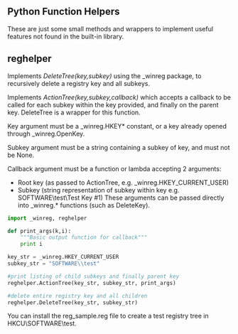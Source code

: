 Python Function Helpers
-----------------------
These are just some small methods and wrappers to implement useful features not found in the built-in library.

reghelper
---------
Implements _DeleteTree(key,subkey)_ using the _winreg package, to recursively delete a registry key and all subkeys.

Implements _ActionTree(key,subkey,callback)_ which accepts a callback to be called for each subkey within the key provided, and finally on the parent key. DeleteTree is a wrapper for this function.

Key argument must be a _winreg.HKEY* constant, or a key already opened through _winreg.OpenKey.

Subkey argument must be a string containing a subkey of key, and must not be None. 

Callback argument must be a function or lambda accepting 2 arguments: 
* Root key (as passed to ActionTree, e.g. _winreg.HKEY_CURRENT_USER) 
* Subkey (string representation of subkey within key e.g. SOFTWARE\test\Test Key #1)
These arguments can be passed directly into _winreg.* functions (such as DeleteKey).

```python
import _winreg, reghelper

def print_args(k,i):
    """Basic output function for callback"""
    print i

key_str = _winreg.HKEY_CURRENT_USER
subkey_str = "SOFTWARE\\test"

#print listing of child subkeys and finally parent key
reghelper.ActionTree(key_str, subkey_str, print_args)

#delete entire registry key and all children
reghelper.DeleteTree(key_str, subkey_str)
```
You can install the reg_sample.reg file to create a test registry tree in HKCU\SOFTWARE\test.